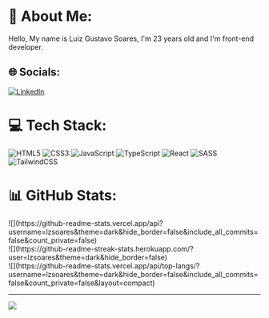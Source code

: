 # 💫 About Me:
Hello, My name is Luiz Gustavo Soares, I'm 23 years old and I'm front-end developer.


## 🌐 Socials:
[![LinkedIn](https://img.shields.io/badge/LinkedIn-%230077B5.svg?logo=linkedin&logoColor=white)](https://linkedin.com/in/https://www.linkedin.com/in/lzsoares/) 

# 💻 Tech Stack:
![HTML5](https://img.shields.io/badge/html5-%23E34F26.svg?style=for-the-badge&logo=html5&logoColor=white) ![CSS3](https://img.shields.io/badge/css3-%231572B6.svg?style=for-the-badge&logo=css3&logoColor=white) ![JavaScript](https://img.shields.io/badge/javascript-%23323330.svg?style=for-the-badge&logo=javascript&logoColor=%23F7DF1E) ![TypeScript](https://img.shields.io/badge/typescript-%23007ACC.svg?style=for-the-badge&logo=typescript&logoColor=white) ![React](https://img.shields.io/badge/react-%2320232a.svg?style=for-the-badge&logo=react&logoColor=%2361DAFB) ![SASS](https://img.shields.io/badge/SASS-hotpink.svg?style=for-the-badge&logo=SASS&logoColor=white) ![TailwindCSS](https://img.shields.io/badge/tailwindcss-%2338B2AC.svg?style=for-the-badge&logo=tailwind-css&logoColor=white)
# 📊 GitHub Stats:
<div>
  ![](https://github-readme-stats.vercel.app/api?username=lzsoares&theme=dark&hide_border=false&include_all_commits=false&count_private=false)<br/>
  ![](https://github-readme-streak-stats.herokuapp.com/?user=lzsoares&theme=dark&hide_border=false)<br/>
  ![](https://github-readme-stats.vercel.app/api/top-langs/?username=lzsoares&theme=dark&hide_border=false&include_all_commits=false&count_private=false&layout=compact)
</div>

---
[![](https://visitcount.itsvg.in/api?id=lzsoares&icon=0&color=0)](https://visitcount.itsvg.in)
